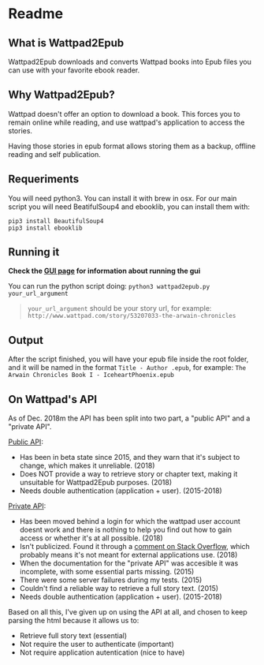 # Readme

## What is Wattpad2Epub

Wattpad2Epub downloads and converts Wattpad books into Epub files you can use
with your favorite ebook reader.

## Why Wattpad2Epub?

Wattpad doesn't offer an option to download a book. This forces you to remain
online while reading, and use wattpad's application to access the stories.

Having those stories in epub format allows storing them as a backup, offline
reading and self publication.

## Requeriments

You will need python3. You can install it with brew in osx.
For our main script you will need BeatifulSoup4 and ebooklib,
you can install them with:
```
pip3 install BeautifulSoup4
pip3 install ebooklib
```

## Running it

**Check the [GUI page](GUI.md) for information about running the gui**

You can run the python script doing:
`python3 wattpad2epub.py your_url_argument`

> `your_url_argument` should be your story url, for example: `http://www.wattpad.com/story/53207033-the-arwain-chronicles`
## Output

After the script finished, you will have your epub file inside the root folder, and
it will be named in the format `Title - Author .epub`, for example:
`The Arwain Chronicles Book I - IceheartPhoenix.epub`

## On Wattpad's API

As of Dec. 2018m the API has been split into two part, a "public API" and a
"private API".

[Public API](https://www.wattpad.com/developer/docs/api):

  - Has been in beta state since 2015, and they warn that it's subject to
    change, which makes it unreliable. (2018)
  - Does NOT provide a way to retrieve story or chapter text, making it
    unsuitable for Wattpad2Epub purposes. (2018)
  - Needs double authentication (application + user). (2015-2018)

[Private API](http://developer.wattpad.com/docs/api):

  - Has been moved behind a login for which the wattpad user account doesnt
    work and there is nothing to help you find out how to gain access or
    whether it's at all possible. (2018)
  - Isn't publicized. Found it through a
    [comment on Stack Overflow](https://stackoverflow.com/questions/27070973/does-wattpad-have-an-api),
    which probably means it's not meant for external applications use. (2018)
  - When the documentation for the "private API" was accesible it was
    incomplete, with some essential parts missing. (2015)
  - There were some server failures during my tests. (2015)
  - Couldn't find a reliable way to retrieve a full story text. (2015)
  - Needs double authentication (application + user). (2015-2018)

Based on all this, I've given up on using the API at all, and chosen to keep
parsing the html because it allows us to:

  - Retrieve full story text (essential)
  - Not require the user to authenticate (important)
  - Not require application autentication (nice to have)
